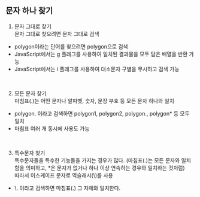 ## 문자 하나 찾기
1. 문자 그대로 찾기</br>
문자 그대로 찾으려면 문자 그대로 검색</br>
- polygon이라는 단어를 찾으려면 polygon으로 검색
- JavaScript에서는 g 플래그를 사용하여 일치된 결과물을 모두 담은 배열을 반환 가능
- JavaScript에서는 i 플래그를 사용하여 대소문자 구별을 무시하고 검색 가능

</br>

2. 모든 문자 찾기</br>
마침표(.)는 어떤 문자나 알파벳, 숫자, 문장 부호 등 모든 문자 하나와 일치</br>
- polygon. 이라고 검색하면 polygon1, polygon2, polygon., polygon* 등 모두 일치
- 마침표 여러 개 동시에 사용도 가능

</br>

3. 특수문자 찾기</br>
특수문자들을 특수한 기능들을 가지는 경우가 많다. (마침표(.)는 모든 문자와 일치함을 의미하고, *은 문자가 없거나 하나 이상 연속하는 경우와 일치하는 것처럼)</br>
따라서 이스케이프 문자로 역슬래시(\\)를 사용</br>
- \\. 이라고 검색하면 마침표(.) 그 자체와 일치한다.
